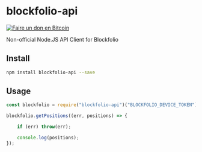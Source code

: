 # blockfolio-api

[![Faire un don en Bitcoin](https://fr.cryptobadges.io/badge/micro/1LhMTZWBnRq6NTwWegYKdMUAiH9LrWEvyd)](https://fr.cryptobadges.io/donate/1LhMTZWBnRq6NTwWegYKdMUAiH9LrWEvyd)

Non-official Node.JS API Client for Blockfolio

Install
--
```sh
npm install blockfolio-api --save
```

Usage
--
```javascript
const blockfolio = require("blockfolio-api")("BLOCKFOLIO_DEVICE_TOKEN");

blockfolio.getPositions((err, positions) => {

    if (err) throw(err);

    console.log(positions);
});
```
